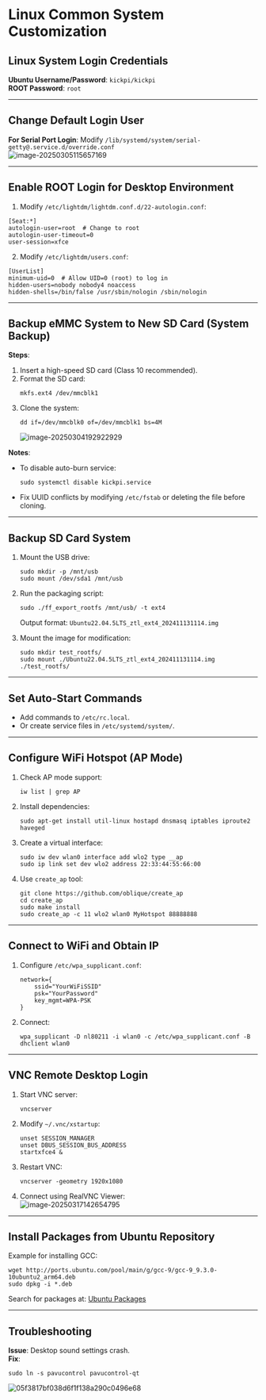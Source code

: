 # Linux Common System Customization

## Linux System Login Credentials

**Ubuntu Username/Password**: `kickpi/kickpi`  
**ROOT Password**: `root`  

---

## Change Default Login User

**For Serial Port Login**: Modify `/lib/systemd/system/serial-getty@.service.d/override.conf`  
![image-20250305115657169](http://tanzhtanzh.oss-cn-shenzhen.aliyuncs.com/img/image-20250305115657169.png)  

---

## Enable ROOT Login for Desktop Environment

1. Modify `/etc/lightdm/lightdm.conf.d/22-autologin.conf`:  
```shell
[Seat:*]
autologin-user=root  # Change to root
autologin-user-timeout=0
user-session=xfce
```

2. Modify `/etc/lightdm/users.conf`:  
```shell
[UserList]
minimum-uid=0  # Allow UID=0 (root) to log in
hidden-users=nobody nobody4 noaccess
hidden-shells=/bin/false /usr/sbin/nologin /sbin/nologin
```

---

## Backup eMMC System to New SD Card (System Backup)

**Steps**:  
1. Insert a high-speed SD card (Class 10 recommended).  
2. Format the SD card:  
   ```shell
   mkfs.ext4 /dev/mmcblk1
   ```  
3. Clone the system:  
   ```shell
   dd if=/dev/mmcblk0 of=/dev/mmcblk1 bs=4M
   ```  
   ![image-20250304192922929](http://tanzhtanzh.oss-cn-shenzhen.aliyuncs.com/img/image-20250304192922929.png)  

**Notes**:  
- To disable auto-burn service:  
  ```shell
  sudo systemctl disable kickpi.service
  ```  
- Fix UUID conflicts by modifying `/etc/fstab` or deleting the file before cloning.  

---

## Backup SD Card System

1. Mount the USB drive:  
   ```shell
   sudo mkdir -p /mnt/usb
   sudo mount /dev/sda1 /mnt/usb
   ```  
2. Run the packaging script:  
   ```shell
   sudo ./ff_export_rootfs /mnt/usb/ -t ext4
   ```  
   Output format: `Ubuntu22.04.5LTS_ztl_ext4_202411131114.img`  

3. Mount the image for modification:  
   ```shell
   sudo mkdir test_rootfs/
   sudo mount ./Ubuntu22.04.5LTS_ztl_ext4_202411131114.img ./test_rootfs/
   ```  

---

## Set Auto-Start Commands

- Add commands to `/etc/rc.local`.  
- Or create service files in `/etc/systemd/system/`.  

---

## Configure WiFi Hotspot (AP Mode)

1. Check AP mode support:  
   ```shell
   iw list | grep AP
   ```  
2. Install dependencies:  
   ```shell
   sudo apt-get install util-linux hostapd dnsmasq iptables iproute2 haveged
   ```  
3. Create a virtual interface:  
   ```shell
   sudo iw dev wlan0 interface add wlo2 type __ap
   sudo ip link set dev wlo2 address 22:33:44:55:66:00
   ```  

4. Use `create_ap` tool:  
   ```shell
   git clone https://github.com/oblique/create_ap
   cd create_ap
   sudo make install
   sudo create_ap -c 11 wlo2 wlan0 MyHotspot 88888888
   ```  

---

## Connect to WiFi and Obtain IP

1. Configure `/etc/wpa_supplicant.conf`:  
   ```shell
   network={
       ssid="YourWiFiSSID"
       psk="YourPassword"
       key_mgmt=WPA-PSK
   }
   ```  
2. Connect:  
   ```shell
   wpa_supplicant -D nl80211 -i wlan0 -c /etc/wpa_supplicant.conf -B
   dhclient wlan0
   ```  

---

## VNC Remote Desktop Login

1. Start VNC server:  
   ```shell
   vncserver
   ```  
2. Modify `~/.vnc/xstartup`:  
   ```shell
   unset SESSION_MANAGER
   unset DBUS_SESSION_BUS_ADDRESS
   startxfce4 &
   ```  
3. Restart VNC:  
   ```shell
   vncserver -geometry 1920x1080
   ```  
4. Connect using RealVNC Viewer:  
   ![image-20250317142654795](http://tanzhtanzh.oss-cn-shenzhen.aliyuncs.com/img/image-20250317142654795.png)  

---

## Install Packages from Ubuntu Repository

Example for installing GCC:  
```shell
wget http://ports.ubuntu.com/pool/main/g/gcc-9/gcc-9_9.3.0-10ubuntu2_arm64.deb
sudo dpkg -i *.deb
```  
Search for packages at: [Ubuntu Packages](https://ubuntu.pkgs.org/)  

---

## Troubleshooting

**Issue**: Desktop sound settings crash.  
**Fix**:  
```shell
sudo ln -s pavucontrol pavucontrol-qt
```  
![05f3817bf038d6f1f138a290c0496e68](http://tanzhtanzh.oss-cn-shenzhen.aliyuncs.com/img/05f3817bf038d6f1f138a290c0496e68.jpg)